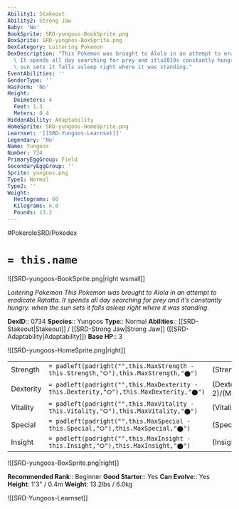 ```yaml
---
Ability1: Stakeout
Ability2: Strong Jaw
Baby: 'No'
BookSprite: SRD-yungoos-BookSprite.png
BoxSprite: SRD-yungoos-BoxSprite.png
DexCategory: Loitering Pokemon
DexDescription: "This Pokemon was brought to Alola in an attempt to eradicate Ratatta.\
  \ It spends all day searching for prey and it\u2019s constantly hungry. when the\
  \ sun sets it falls asleep right where it was standing."
EventAbilities: ''
GenderType: ''
HasForm: 'No'
Height:
  Deimeters: 4
  Feet: 1.3
  Meters: 0.4
HiddenAbility: Adaptability
HomeSprite: SRD-yungoos-HomeSprite.png
Learnset: '[[SRD-Yungoos-Learnset]]'
Legendary: 'No'
Name: Yungoos
Number: 734
PrimaryEggGroup: Field
SecondaryEggGroup: ''
Sprite: yungoos.png
Type1: Normal
Type2: ''
Weight:
  Hectograms: 60
  Kilograms: 6.0
  Pounds: 13.2
---
```


#PokeroleSRD/Pokedex

# `= this.name`

![[SRD-yungoos-BookSprite.png|right wsmall]]

*Loitering Pokemon*
*This Pokemon was brought to Alola in an attempt to eradicate Ratatta. It spends all day searching for prey and it’s constantly hungry. when the sun sets it falls asleep right where it was standing.*

**DexID**:: 0734
**Species**:: Yungoos
**Type**:: Normal
**Abilities**:: [[SRD-Stakeout|Stakeout]] / [[SRD-Strong Jaw|Strong Jaw]] ([[SRD-Adaptability|Adaptability]])
**Base HP**:: 3

![[SRD-yungoos-HomeSprite.png|right]]

|           |                                                                                        |                                          |
| --------- | -------------------------------------------------------------------------------------- | ---------------------------------------- |
| Strength  | `= padleft(padright("",this.MaxStrength - this.Strength,"⭘"),this.MaxStrength,"⬤")`    | (Strength::2)/(MaxStrength::5)   |
| Dexterity | `= padleft(padright("",this.MaxDexterity - this.Dexterity,"⭘"),this.MaxDexterity,"⬤")` | (Dexterity:: 2)/(MaxDexterity::4) |
| Vitality  | `= padleft(padright("",this.MaxVitality - this.Vitality,"⭘"),this.MaxVitality,"⬤")`    | (Vitality::1)/(MaxVitality::3)   |
| Special   | `= padleft(padright("",this.MaxSpecial - this.Special,"⭘"),this.MaxSpecial,"⬤")`       | (Special::1)/(MaxSpecial::3)     |
| Insight   | `= padleft(padright("",this.MaxInsight - this.Insight,"⭘"),this.MaxInsight,"⬤")`       | (Insight::1)/(MaxInsight::3)     |

![[SRD-yungoos-BoxSprite.png|right]]

**Recommended Rank**:: Beginner
**Good Starter**:: Yes
**Can Evolve**:: Yes
**Height**: 1'3" / 0.4m
**Weight**: 13.2lbs / 6.0kg

![[SRD-Yungoos-Learnset]]